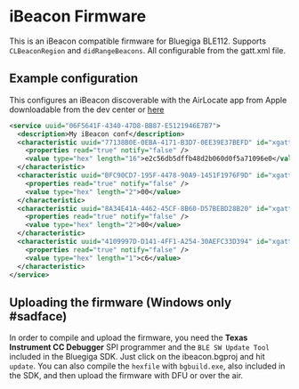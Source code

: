 # iBeacon Firmware
This is an iBeacon compatible firmware for Bluegiga BLE112. Supports `CLBeaconRegion` and `didRangeBeacons`. All configurable from the gatt.xml file.

## Example configuration
This configures an iBeacon discoverable with the AirLocate app from Apple downloadable from the dev center or [here](http://docs.xamarin.com/samples/AirLocate/)
```xml
<service uuid="06F5641F-4340-47D8-BB87-E5121946E7B7">
  <description>My iBeacon conf</description>
  <characteristic uuid="77138B0E-0EBA-4171-B3D7-0EE39E37BEFD" id="xgatt_ibeacon_uuid">
    <properties read="true" notify="false" />
    <value type="hex" length="16">e2c56db5dffb48d2b060d0f5a71096e0</value>
  </characteristic>
  <characteristic uuid="BFC90CD7-195F-4478-90A9-1451F1976F9D" id="xgatt_ibeacon_major">
    <properties read="true" notify="false" />
    <value type="hex" length="2">00</value>
  </characteristic>
  <characteristic uuid="8A34E41A-4462-45CF-8B60-D57BEBD28B20" id="xgatt_ibeacon_minor">
    <properties read="true" notify="false" />
    <value type="hex" length="2">00</value>
  </characteristic>
  <characteristic uuid="4109997D-D141-4FF1-A254-30AEFC33D394" id="xgatt_ibeacon_tx_pwr">
    <properties read="true" notify="false" />
    <value type="hex" length="1">c6</value>
  </characteristic>
</service>
  ```

## Uploading the firmware (Windows only #sadface)
In order to compile and upload the firmware, you need the **Texas Instrument CC Debugger** SPI programmer and the `BLE SW Update Tool` included in the Bluegiga SDK. Just click on the ibeacon.bgproj and hit `update`. You can also compile the `hexfile` with `bgbuild.exe`, also included in the SDK, and then upload the firmware with DFU or over the air.
